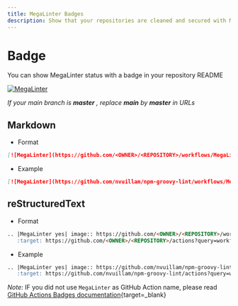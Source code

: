 ```yaml
---
title: MegaLinter Badges
description: Show that your repositories are cleaned and secured with MegaLinter with a badge
---
```

<!-- markdownlint-disable MD013 -->
<!-- Generated by .automation/build.py, please do not update manually -->
<!-- badge-section-start -->

# Badge

You can show MegaLinter status with a badge in your repository README

[![MegaLinter](https://github.com/oxsecurity/megalinter/workflows/MegaLinter/badge.svg?branch=main)](https://github.com/oxsecurity/megalinter/actions?query=workflow%3AMegaLinter+branch%3Amain)

_If your main branch is **master** , replace **main** by **master** in URLs_

## Markdown

- Format

```markdown
[![MegaLinter](https://github.com/<OWNER>/<REPOSITORY>/workflows/MegaLinter/badge.svg?branch=main)](https://github.com/<OWNER>/<REPOSITORY>/actions?query=workflow%3AMegaLinter+branch%3Amain)
```

- Example

```markdown
[![MegaLinter](https://github.com/nvuillam/npm-groovy-lint/workflows/MegaLinter/badge.svg?branch=main)](https://github.com/nvuillam/npm-groovy-lint/actions?query=workflow%3AMegaLinter+branch%3Amain)
```

## reStructuredText

- Format

```markdown
.. |MegaLinter yes| image:: https://github.com/<OWNER>/<REPOSITORY>/workflows/MegaLinter/badge.svg?branch=main
   :target: https://github.com/<OWNER>/<REPOSITORY>/actions?query=workflow%3AMegaLinter+branch%3Amain
```

- Example

```markdown
.. |MegaLinter yes| image:: https://github.com/nvuillam/npm-groovy-lint/workflows/MegaLinter/badge.svg?branch=main
   :target: https://github.com/nvuillam/npm-groovy-lint/actions?query=workflow%3AMegaLinter+branch%3Amain
```

_Note:_ IF you did not use `MegaLinter` as GitHub Action name, please read [GitHub Actions Badges documentation](https://docs.github.com/en/actions/configuring-and-managing-workflows/configuring-a-workflow#adding-a-workflow-status-badge-to-your-repository){target=_blank}

<!-- badge-section-end -->
